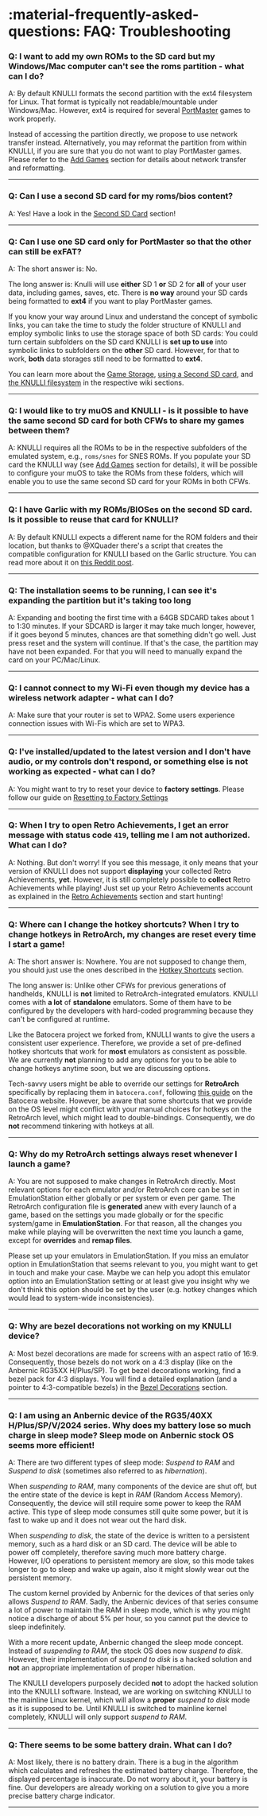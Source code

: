 # :material-frequently-asked-questions: FAQ: Troubleshooting

### Q: I want to add my own ROMs to the SD card but my Windows/Mac computer can't see the roms partition - what can I do?

A: By default KNULLI formats the second partition with the ext4 filesystem for Linux. That format is typically
not readable/mountable under Windows/Mac. However, ext4 is required for several [PortMaster](../../systems/portmaster) games to work properly. 

Instead of accessing the partition directly, we propose to use network transfer instead. Alternatively, you may reformat the partition from within KNULLI, if you are sure that you do not want to play PortMaster games. Please refer to the [Add Games](../../play/add-games) section for details about network transfer and reformatting.

---

### Q: Can I use a second SD card for my roms/bios content?

A: Yes! Have a look in the [Second SD Card](../../play/add-games/second-sd-card) section!

---

### Q: Can I use one SD card only for PortMaster so that the other can still be exFAT?

A: The short answer is: No.

The long answer is: Knulli will use **either** SD 1 **or** SD 2 for **all** of your user data, including games, saves, etc. There is **no way** around your SD cards being formatted to **ext4** if you want to play PortMaster games.

If you know your way around Linux and understand the concept of symbolic links, you can take the time to study the folder structure of KNULLI and employ symbolic links to use the storage space of both SD cards: You could turn certain subfolders on the SD card KNULLI is **set up to use** into symbolic links to subfolders on the **other** SD card. However, for that to work, **both** data storages still need to be formatted to **ext4**.

You can learn more about the [Game Storage](../../play/add-games/game-storage), [using a Second SD card](../../play/add-games/second-sd-card), and [the KNULLI filesystem](../../configure/patches-and-overlays) in the respective wiki sections.

---

### Q: I would like to try muOS and KNULLI - is it possible to have the same second SD card for both CFWs to share my games between them?

A: KNULLI requires all the ROMs to be in the respective subfolders of the emulated system, e.g., `roms/snes` for SNES ROMs. If you populate your SD card the KNULLI way (see [Add Games](../../play/add-games) section for details), it will be possible to configure your muOS to take the ROMs from these folders, which will enable you to use the same second SD card for your ROMs in both CFWs.

---

### Q: I have Garlic with my ROMs/BIOSes on the second SD card. Is it possible to reuse that card for KNULLI?

A: By default KNULLI expects a different name for the ROM folders and their location, but thanks to @XQuader there's a script that creates the compatible configuration for KNULLI based on the Garlic structure. You can read more about it on [this Reddit post](https://www.reddit.com/r/RG35XX/comments/12zxs8t/how_to_get_garlicos_roms_folders_working_in/).

---

### Q: The installation seems to be running, I can see it's expanding the partition but it's taking too long

A: Expanding and booting the first time with a 64GB SDCARD takes about 1 to 1:30 minutes. If your SDCARD is larger it may take much longer, however, if it goes beyond 5 minutes, chances are that something didn't go well. Just press reset and the system will continue. If that's the case, the partition may have not been expanded. For that you will need to manually expand the card on your PC/Mac/Linux.

---

### Q: I cannot connect to my Wi-Fi even though my device has a wireless network adapter - what can I do?

A: Make sure that your router is set to WPA2. Some users experience connection issues with Wi-Fis which are set to WPA3.

---

### Q: I've installed/updated to the latest version and I don't have audio, or my controls don't respond, or something else is not working as expected - what can I do?

A: You might want to try to reset your device to **factory settings**. Please follow our guide on [Resetting to Factory Settings](../../configure/reset-to-factory-settings)

---

### Q: When I try to open Retro Achievements, I get an error message with status code `419`, telling me I am not authorized. What can I do?

A: Nothing. But don't worry! If you see this message, it only means that your version of KNULLI does not support **displaying** your collected Retro Achievements, **yet**. However, it is still completely possible to **collect** Retro Achievements while playing! Just set up your Retro Achievements account as explained in the [Retro Achievements](../../play/retro-achievements) section and start hunting!

---

### Q: Where can I change the hotkey shortcuts? When I try to change hotkeys in RetroArch, my changes are reset every time I start a game!

A: The short answer is: Nowhere. You are not supposed to change them, you should just use the ones described in the [Hotkey Shortcuts](../../play/hotkey-shortcuts) section.

The long answer is: Unlike other CFWs for previous generations of handhelds, KNULLI is **not** limited to RetroArch-integrated emulators. KNULLI comes with **a lot** of **standalone** emulators. Some of them have to be configured by the developers with hard-coded programming because they can't be configured at runtime.

Like the Batocera project we forked from, KNULLI wants to give the users a consistent user experience. Therefore, we provide a set of pre-defined hotkey shortcuts that work for **most** emulators as consistent as possible. We are currently **not** planning to add any options for you to be able to change hotkeys anytime soon, but we are discussing options.

Tech-savvy users might be able to override our settings for **RetroArch** specifically by replacing them in `batocera.conf`, following [this guide](https://wiki.batocera.org/advanced_retroarch_settings#rebinding_retroarch_s_hotkeys) on the Batocera website. However, be aware that some shortcuts that we provide on the OS level might conflict with your manual choices for hotkeys on the RetroArch level, which might lead to double-bindings. Consequently, we do **not** recommend tinkering with hotkeys at all.

---

### Q: Why do my RetroArch settings always reset whenever I launch a game?

A: You are not supposed to make changes in RetroArch directly. Most relevant options for each emulator and/or RetroArch core can be set in EmulationStation either globally or per system or even per game. The RetroArch configuration file is **generated** anew with every launch of a game, based on the settings you made globally or for the specific system/game in **EmulationStation**. For that reason, all the changes you make while playing will be overwritten the next time you launch a game, except for **overrides** and **remap files**.

Please set up your emulators in EmulationStation. If you miss an emulator option in EmulationStation that seems relevant to you, you might want to get in touch and make your case. Maybe we can help you adopt this emulator option into an EmulationStation setting or at least give you insight why we don't think this option should be set by the user (e.g. hotkey changes which would lead to system-wide inconsistencies).

---

### Q: Why are bezel decorations not working on my KNULLI device?

A: Most bezel decorations are made for screens with an aspect ratio of 16:9. Consequently, those bezels do not work on a 4:3 display (like on the Anbernic RG35XX H/Plus/SP). To get bezel decorations working, find a bezel pack for 4:3 displays. You will find a detailed explanation (and a pointer to 4:3-compatible bezels) in the [Bezel Decorations](../../configure/customization/bezel-decorations) section.

---

### Q: I am using an Anbernic device of the RG35/40XX H/Plus/SP/V/2024 series. Why does my battery lose so much charge in sleep mode? Sleep mode on Anbernic stock OS seems more efficient!

A: There are two different types of sleep mode: *Suspend to RAM* and *Suspend to disk* (sometimes also referred to as *hibernation*).

When *suspending to RAM*, many components of the device are shut off, but the entire state of the device is kept in *RAM* (Random Access Memory). Consequently, the device will still require some power to keep the RAM active. This type of sleep mode consumes still quite some power, but it is fast to wake up and it does not wear out the hard disk.

When *suspending to disk*, the state of the device is written to a persistent memory, such as a hard disk or an SD card. The device will be able to power off completely, therefore saving much more battery charge. However, I/O operations to persistent memory are slow, so this mode takes longer to go to sleep and wake up again, also it might slowly wear out the persistent memory.

The custom kernel provided by Anbernic for the devices of that series only allows *Suspend to RAM*. Sadly, the Anbernic devices of that series consume a lot of power to maintain the RAM in sleep mode, which is why you might notice a discharge of about 5% per hour, so you cannot put the device to sleep indefinitely.

With a more recent update, Anbernic changed the sleep mode concept. Instead of *suspending to RAM*, the stock OS does now *suspend to disk*. However, their implementation of *suspend to disk* is a hacked solution and **not** an appropriate implementation of proper hibernation.

The KNULLI developers purposely decided **not** to adopt the hacked solution into the KNULLI software. Instead, we are working on switching KNULLI to the mainline Linux kernel, which will allow a **proper** *suspend to disk* mode as it is supposed to be. Until KNULLI is switched to mainline kernel completely, KNULLI will only support *suspend to RAM*.

---

### Q: There seems to be some battery drain. What can I do?

A: Most likely, there is no battery drain. There is a bug in the algorithm which calculates and refreshes the estimated battery charge. Therefore, the displayed percentage is inaccurate. Do not worry about it, your battery is fine. Our developers are already working on a solution to give you a more precise battery charge indicator.

---
